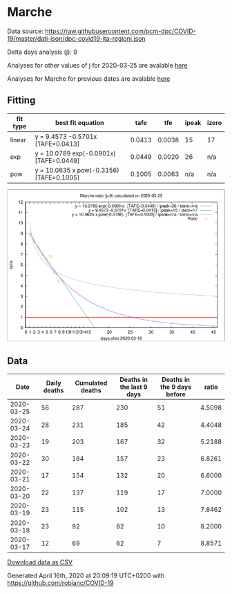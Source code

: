 # Marche

Data source: https://raw.githubusercontent.com/pcm-dpc/COVID-19/master/dati-json/dpc-covid19-ita-regioni.json

Delta days analysis (j): 9

Analyses for other values of j for 2020-03-25 are avalable [here](../2020-03-25/README.md)

Analyses for Marche for previous dates are avalable [here](../README.md)

## Fitting 
|fit type|best fit equation|tafe|tfe|ipeak|izero|
|-------|-----|--------|------|---|---|
|linear|y = 9.4573 -0.5701x  [TAFE=0.0413]|0.0413|0.0038|15|17|
|exp|y = 10.0789 exp(-0.0901x)  [TAFE=0.0449]|0.0449|0.0020|26|n/a|
|pow|y = 10.0635 x pow(-0.3156)  [TAFE=0.1005]|0.1005|0.0063|n/a|n/a|

![Plot](COVID-19_marche_j9_2020-03-25.png)

## Data
|Date|Daily deaths|Cumulated deaths|Deaths in the last 9 days|Deaths in the 9 days before|ratio|
|----|----------|-----------|-------|--------------------|-----|
|2020-03-25|56|287|230|51|4.5098|
|2020-03-24|28|231|185|42|4.4048|
|2020-03-23|19|203|167|32|5.2188|
|2020-03-22|30|184|157|23|6.8261|
|2020-03-21|17|154|132|20|6.6000|
|2020-03-20|22|137|119|17|7.0000|
|2020-03-19|23|115|102|13|7.8462|
|2020-03-18|23|92|82|10|8.2000|
|2020-03-17|12|69|62|7|8.8571|

[Download data as CSV](COVID-19_marche_j9_2020-03-25.csv)

Generated April 16th, 2020 at 20:09:19 UTC+0200 with https://github.com/robianc/COVID-19
